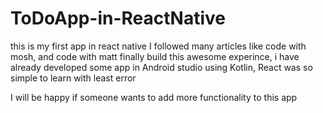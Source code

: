 # ToDoApp-in-ReactNative
this is my first app in react native 
I followed many articles like code with mosh, and code with matt finally build this 
awesome experince, i have already developed some app in Android studio using Kotlin, React was so simple to learn with least error 

I will be happy if someone wants to add more functionality to this app
